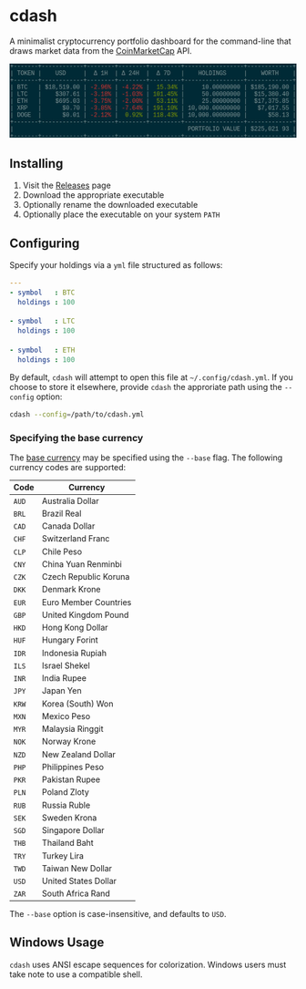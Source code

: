 cdash
=====
A minimalist cryptocurrency portfolio dashboard for the command-line that draws
market data from the [CoinMarketCap][cmc] API.

![screenshot][img]


Installing
----------
1. Visit the [Releases][] page
2. Download the appropriate executable
3. Optionally rename the downloaded executable
4. Optionally place the executable on your system `PATH`


Configuring
-----------
Specify your holdings via a `yml` file structured as follows:

```yml
---
- symbol   : BTC
  holdings : 100

- symbol   : LTC
  holdings : 100

- symbol   : ETH
  holdings : 100
```

By default, `cdash` will attempt to open this file at `~/.config/cdash.yml`. If
you choose to store it elsewhere, provide `cdash` the approriate path using the
`--config` option:

```sh
cdash --config=/path/to/cdash.yml
```

### Specifying the base currency ###
The [base currency][base] may be specified using the `--base` flag. The
following currency codes are supported:

Code  | Currency
------|----------------------
`AUD` | Australia Dollar         
`BRL` | Brazil Real              
`CAD` | Canada Dollar            
`CHF` | Switzerland Franc        
`CLP` | Chile Peso               
`CNY` | China Yuan Renminbi      
`CZK` | Czech Republic Koruna    
`DKK` | Denmark Krone            
`EUR` | Euro Member Countries    
`GBP` | United Kingdom Pound     
`HKD` | Hong Kong Dollar         
`HUF` | Hungary Forint           
`IDR` | Indonesia Rupiah         
`ILS` | Israel Shekel            
`INR` | India Rupee              
`JPY` | Japan Yen                
`KRW` | Korea (South) Won        
`MXN` | Mexico Peso              
`MYR` | Malaysia Ringgit         
`NOK` | Norway Krone             
`NZD` | New Zealand Dollar       
`PHP` | Philippines Peso         
`PKR` | Pakistan Rupee           
`PLN` | Poland Zloty             
`RUB` | Russia Ruble             
`SEK` | Sweden Krona             
`SGD` | Singapore Dollar         
`THB` | Thailand Baht            
`TRY` | Turkey Lira              
`TWD` | Taiwan New Dollar        
`USD` | United States Dollar     
`ZAR` | South Africa Rand        

The `--base` option is case-insensitive, and defaults to `USD`.  


Windows Usage
-------------
`cdash` uses ANSI escape sequences for colorization. Windows users must take
note to use a compatible shell.


[Releases]: https://github.com/chrisallenlane/cdash/releases/
[base]:     https://en.wikipedia.org/wiki/Currency_pair#Base_currency
[cmc]:      https://coinmarketcap.com/
[img]:      ./.github/screen.jpg
